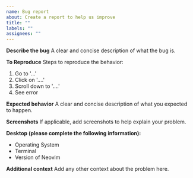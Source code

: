 ```yaml
---
name: Bug report
about: Create a report to help us improve
title: ""
labels: ""
assignees: ""
---
```


<!-- Before reporting: update nvchad to the latest version,read breaking changes page,search existing issues. -->

**Describe the bug** A clear and concise description of what the bug is.

**To Reproduce** Steps to reproduce the behavior:

1. Go to '...'
2. Click on '....'
3. Scroll down to '....'
4. See error

**Expected behavior** A clear and concise description of what you expected to
happen.

**Screenshots** If applicable, add screenshots to help explain your problem.

**Desktop (please complete the following information):**

-   Operating System
-   Terminal
-   Version of Neovim

**Additional context** Add any other context about the problem here.
